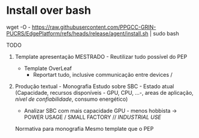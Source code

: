 # Install over bash

wget -O - https://raw.githubusercontent.com/PPGCC-GRIN-PUCRS/EdgePlatform/refs/heads/release/agent/install.sh | sudo bash

TODO

1. Template apresentação MESTRADO - Reutilizar tudo possível do PEP

   - Template OverLeaf
     - Reportart tudo, inclusive communicação entre devices /

2. Produção textual - Monografia
   Estudo sobre SBC - Estado atual (Capacidade, recursos disponíveis - GPU, CPU, ...-, areas de aplicação, _nível de confiabilidade_, consumo energético)

   - Analizar SBC com mais capacidade GPU - menos hobbista -> POWER USAGE / SMALL FACTORY // _INDUSTRIAL USE_

   Normativa para monografia
   Mesmo template que o PEP
